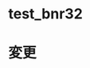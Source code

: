 # test_bnr32
# 変更

<!DOCTYPE html>
<html lang="ja">
<head>
<meta charset="UTF-8" />
<meta name="keywords" content="" />
<meta name="description" content="" />
<link rel="shortcut icon" href="img/favicon.ico" type="image/vnd.microsoft.icon" />
<link rel="icon" href="img/favicon.ico" type="image/vnd.microsoft.icon" />
<link rel="stylesheet" href="css/style.css">
<link rel="stylesheet" href="css/format.css">
<link rel="canonical" href="" />
<title></title>
</head>
<body>

</body>
</html>